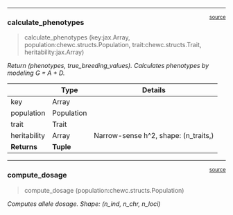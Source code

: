 

<!-- WARNING: THIS FILE WAS AUTOGENERATED! DO NOT EDIT! -->

------------------------------------------------------------------------

<a href="https://github.com/cjGO/chewc/blob/main/chewc/pheno.py#L22"
target="_blank" style="float:right; font-size:smaller">source</a>

### calculate_phenotypes

>  calculate_phenotypes (key:jax.Array, population:chewc.structs.Population,
>                            trait:chewc.structs.Trait, heritability:jax.Array)

*Return (phenotypes, true_breeding_values). Calculates phenotypes by
modeling G = A + D.*

<table>
<thead>
<tr>
<th></th>
<th><strong>Type</strong></th>
<th><strong>Details</strong></th>
</tr>
</thead>
<tbody>
<tr>
<td>key</td>
<td>Array</td>
<td></td>
</tr>
<tr>
<td>population</td>
<td>Population</td>
<td></td>
</tr>
<tr>
<td>trait</td>
<td>Trait</td>
<td></td>
</tr>
<tr>
<td>heritability</td>
<td>Array</td>
<td>Narrow-sense h^2, shape: (n_traits,)</td>
</tr>
<tr>
<td><strong>Returns</strong></td>
<td><strong>Tuple</strong></td>
<td></td>
</tr>
</tbody>
</table>

------------------------------------------------------------------------

<a href="https://github.com/cjGO/chewc/blob/main/chewc/pheno.py#L14"
target="_blank" style="float:right; font-size:smaller">source</a>

### compute_dosage

>  compute_dosage (population:chewc.structs.Population)

*Computes allele dosage. Shape: (n_ind, n_chr, n_loci)*
